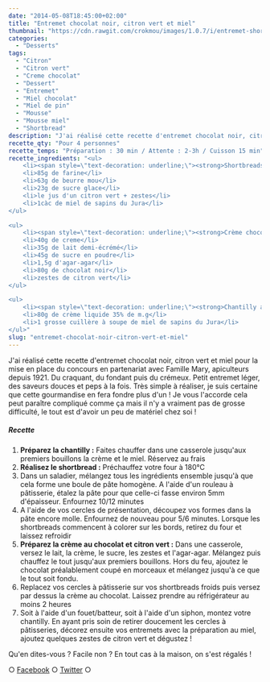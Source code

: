 ```yaml
---
date: "2014-05-08T18:45:00+02:00"
title: "Entremet chocolat noir, citron vert et miel"
thumbnail: "https://cdn.rawgit.com/crokmou/images/1.0.7/i/entremet-shortbread-citron-vert-miel-pin-chocolat-mousse-miel.jpg"
categories:
  - "Desserts"
tags:
  - "Citron"
  - "Citron vert"
  - "Creme chocolat"
  - "Dessert"
  - "Entremet"
  - "Miel chocolat"
  - "Miel de pin"
  - "Mousse"
  - "Mousse miel"
  - "Shortbread"
description: "J'ai réalisé cette recette d'entremet chocolat noir, citron vert et miel pour la mise en place du concours en partenariat avec Famille Mary."
recette_qty: "Pour 4 personnes"
recette_temps: "Préparation : 30 min / Attente : 2-3h / Cuisson 15 min"
recette_ingredients: "<ul>
	<li><span style=\"text-decoration: underline;\"><strong>Shortbreads au miel et citron vert :</strong></span></li>
	<li>85g de farine</li>
	<li>63g de beurre mou</li>
	<li>23g de sucre glace</li>
	<li>le jus d'un citron vert + zestes</li>
	<li>1càc de miel de sapins du Jura</li>
</ul>

<ul>
	<li><span style=\"text-decoration: underline;\"><strong>Crème chocolat noir/citron vert :</strong></span></li>
	<li>40g de creme</li>
	<li>35g de lait demi-écrémé</li>
	<li>45g de sucre en poudre</li>
	<li>1,5g d'agar-agar</li>
	<li>80g de chocolat noir</li>
	<li>zestes de citron vert</li>
</ul>

<ul>
	<li><span style=\"text-decoration: underline;\"><strong>Chantilly au miel :</strong></span></li>
	<li>80g de crème liquide 35% de m.g</li>
	<li>1 grosse cuillère à soupe de miel de sapins du Jura</li>
</ul>"
slug: "entremet-chocolat-noir-citron-vert-et-miel"
---
```


J'ai réalisé cette recette d'entremet chocolat noir, citron vert et miel pour la mise en place du concours en partenariat avec Famille Mary, apiculteurs depuis 1921. Du craquant, du fondant puis du crémeux. Petit entremet léger, des saveurs douces et peps à la fois. Très simple à réaliser, je suis certaine que cette gourmandise en fera fondre plus d'un ! Je vous l'accorde cela peut paraître compliqué comme ça mais il n'y a vraiment pas de grosse difficulté, le tout est d'avoir un peu de matériel chez soi !

##### Recette

1.  **Préparez la chantilly :** Faites chauffer dans une casserole jusqu'aux premiers bouillons la crème et le miel. Réservez au frais
2.  **Réalisez le shortbread :** Préchauffez votre four à 180°C
3.  Dans un saladier, mélangez tous les ingrédients ensemble jusqu'à que cela forme une boule de pâte homogène. A l'aide d'un rouleau à pâtisserie, étalez la pâte pour que celle-ci fasse environ 5mm d'épaisseur. Enfournez 10/12 minutes
4.  A l'aide de vos cercles de présentation, découpez vos formes dans la pâte encore molle. Enfournez de nouveau pour 5/6 minutes. Lorsque les shortbreads commencent à colorer sur les bords, retirez du four et laissez refroidir
5.  **Préparez la crème au chocolat et citron vert :** Dans une casserole, versez le lait, la crème, le sucre, les zestes et l'agar-agar. Mélangez puis chauffez le tout jusqu'aux premiers bouillons. Hors du feu, ajoutez le chocolat préalablement coupé en morceaux et mélangez jusqu'à ce que le tout soit fondu.
6.  Replacez vos cercles à pâtisserie sur vos shortbreads froids puis versez par dessus la crème au chocolat. Laissez prendre au réfrigérateur au moins 2 heures
7.  Soit à l'aide d'un fouet/batteur, soit à l'aide d'un siphon, montez votre chantilly. En ayant pris soin de retirer doucement les cercles à pâtisseries, décorez ensuite vos entremets avec la préparation au miel, ajoutez quelques zestes de citron vert et dégustez !

Qu'en dites-vous ? Facile non ? En tout cas à la maison, on s'est régalés !

○ [Facebook](https://www.facebook.com/crokmou.blog) ○ [Twitter](https://twitter.com/Crokmou) ○